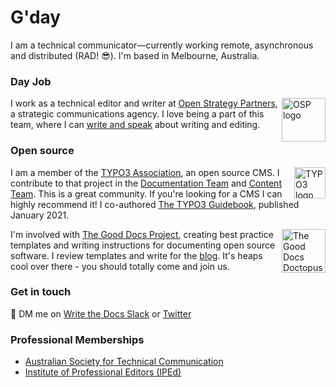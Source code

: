 # G'day

I am a technical communicator—currently working remote, asynchronous and distributed (RAD! 😎). I'm based in Melbourne, Australia.

### Day Job
<img src="https://flicstar.com/assets/images/pages/osplogo.jpg" alt="OSP logo" align="right" width="70px"/>

I work as a technical editor and writer at [Open Strategy Partners](https://openstrategypartners.com/), a strategic communications agency. I love being a part of this team, where I can [write and speak](https://openstrategypartners.com/how-we-write-and-edit-at-osp-podcast-s1e1) about writing and editing.  


### Open source

<img src="https://flicstar.com/assets/images/pages/typo3logo.png" alt="TYPO3 logo" align="right" width="50px"/>

I am a member of the [TYPO3 Association](https://typo3.org/), an open source CMS. I contribute to that project in the [Documentation Team](https://typo3.org/community/teams/documentation) and [Content Team](https://typo3.org/community/teams/content). This is a great community. If you're looking for a CMS I can highly recommend it! I co-authored [The TYPO3 Guidebook](https://www.apress.com/gp/book/9781484265246), published January 2021.

<img src="https://flicstar.com/assets/images/pages/doctopus.png" alt="The Good Docs Doctopus" align="right" width="70px"/>

I'm involved with [The Good Docs Project](https://thegooddocsproject.dev/), creating best practice templates and writing instructions for documenting open source software. I review templates and write for the [blog](https://thegooddocsproject.dev/blog/). It's heaps cool over there - you should totally come and join us.

### Get in touch

💬 DM me on [Write the Docs Slack](https://www.writethedocs.org/slack/) or [Twitter](https://twitter.com/flicstar_)

### Professional Memberships

* [Australian Society for Technical Communication](https://www.astc.org.au/)
* [Institute of Professional Editors (IPEd)](https://www.iped-editors.org/)
